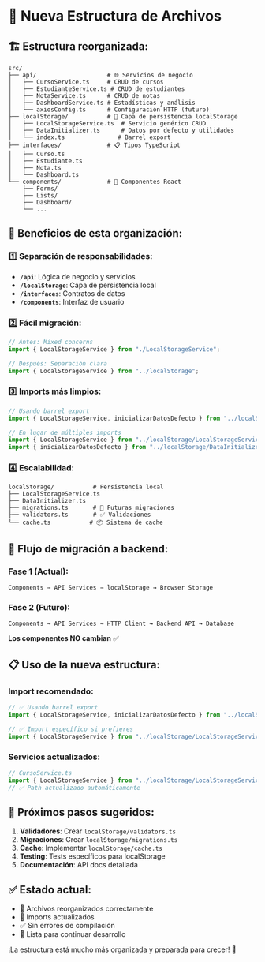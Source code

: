 # 📁 Nueva Estructura de Archivos

## 🏗️ **Estructura reorganizada:**

```
src/
├── api/                    # 🌐 Servicios de negocio
│   ├── CursoService.ts     # CRUD de cursos
│   ├── EstudianteService.ts # CRUD de estudiantes  
│   ├── NotaService.ts      # CRUD de notas
│   ├── DashboardService.ts # Estadísticas y análisis
│   └── axiosConfig.ts      # Configuración HTTP (futuro)
├── localStorage/           # 💾 Capa de persistencia localStorage
│   ├── LocalStorageService.ts  # Servicio genérico CRUD
│   ├── DataInitializer.ts      # Datos por defecto y utilidades
│   └── index.ts               # Barrel export
├── interfaces/             # 📋 Tipos TypeScript
│   ├── Curso.ts
│   ├── Estudiante.ts
│   ├── Nota.ts
│   └── Dashboard.ts
└── components/             # 🎨 Componentes React
    ├── Forms/
    ├── Lists/
    ├── Dashboard/
    └── ...
```

## 🎯 **Beneficios de esta organización:**

### **1️⃣ Separación de responsabilidades:**
- **`/api`**: Lógica de negocio y servicios
- **`/localStorage`**: Capa de persistencia local
- **`/interfaces`**: Contratos de datos
- **`/components`**: Interfaz de usuario

### **2️⃣ Fácil migración:**
```typescript
// Antes: Mixed concerns
import { LocalStorageService } from "./LocalStorageService";

// Después: Separación clara
import { LocalStorageService } from "../localStorage";
```

### **3️⃣ Imports más limpios:**
```typescript
// Usando barrel export
import { LocalStorageService, inicializarDatosDefecto } from "../localStorage";

// En lugar de múltiples imports
import { LocalStorageService } from "../localStorage/LocalStorageService";
import { inicializarDatosDefecto } from "../localStorage/DataInitializer";
```

### **4️⃣ Escalabilidad:**
```
localStorage/           # Persistencia local
├── LocalStorageService.ts
├── DataInitializer.ts
├── migrations.ts       # 🔄 Futuras migraciones
├── validators.ts       # ✅ Validaciones
└── cache.ts           # 📦 Sistema de cache
```

## 🔄 **Flujo de migración a backend:**

### **Fase 1 (Actual):**
```
Components → API Services → localStorage → Browser Storage
```

### **Fase 2 (Futuro):**
```
Components → API Services → HTTP Client → Backend API → Database
```

**Los componentes NO cambian** ✅

## 📋 **Uso de la nueva estructura:**

### **Import recomendado:**
```typescript
// ✅ Usando barrel export
import { LocalStorageService, inicializarDatosDefecto } from "../localStorage";

// ✅ Import específico si prefieres
import { LocalStorageService } from "../localStorage/LocalStorageService";
```

### **Servicios actualizados:**
```typescript
// CursoService.ts
import { LocalStorageService } from "../localStorage/LocalStorageService";
// ✅ Path actualizado automáticamente
```

## 🚀 **Próximos pasos sugeridos:**

1. **Validadores**: Crear `localStorage/validators.ts`
2. **Migraciones**: Crear `localStorage/migrations.ts`  
3. **Cache**: Implementar `localStorage/cache.ts`
4. **Testing**: Tests específicos para localStorage
5. **Documentación**: API docs detallada

## ✅ **Estado actual:**
- 📁 Archivos reorganizados correctamente
- 🔗 Imports actualizados
- ✅ Sin errores de compilación
- 🚀 Lista para continuar desarrollo

¡La estructura está mucho más organizada y preparada para crecer! 🎉